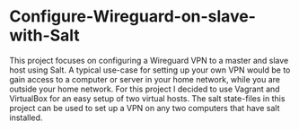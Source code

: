 # Configure-Wireguard-on-slave-with-Salt

This project focuses on configuring a Wireguard VPN to a master and slave host using Salt. A typical use-case for setting up your own VPN would be to gain access to a computer or server in your home network, while you are outside your home network. For this project I decided to use Vagrant and VirtualBox for an easy setup of two virtual hosts. The salt state-files in this project can be used to set up a VPN on any two computers that have salt installed.
